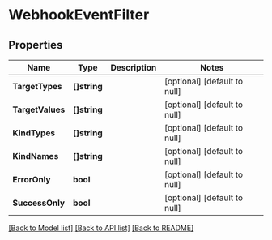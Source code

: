 # WebhookEventFilter

## Properties
Name | Type | Description | Notes
------------ | ------------- | ------------- | -------------
**TargetTypes** | **[]string** |  | [optional] [default to null]
**TargetValues** | **[]string** |  | [optional] [default to null]
**KindTypes** | **[]string** |  | [optional] [default to null]
**KindNames** | **[]string** |  | [optional] [default to null]
**ErrorOnly** | **bool** |  | [optional] [default to null]
**SuccessOnly** | **bool** |  | [optional] [default to null]

[[Back to Model list]](../README.md#documentation-for-models) [[Back to API list]](../README.md#documentation-for-api-endpoints) [[Back to README]](../README.md)


